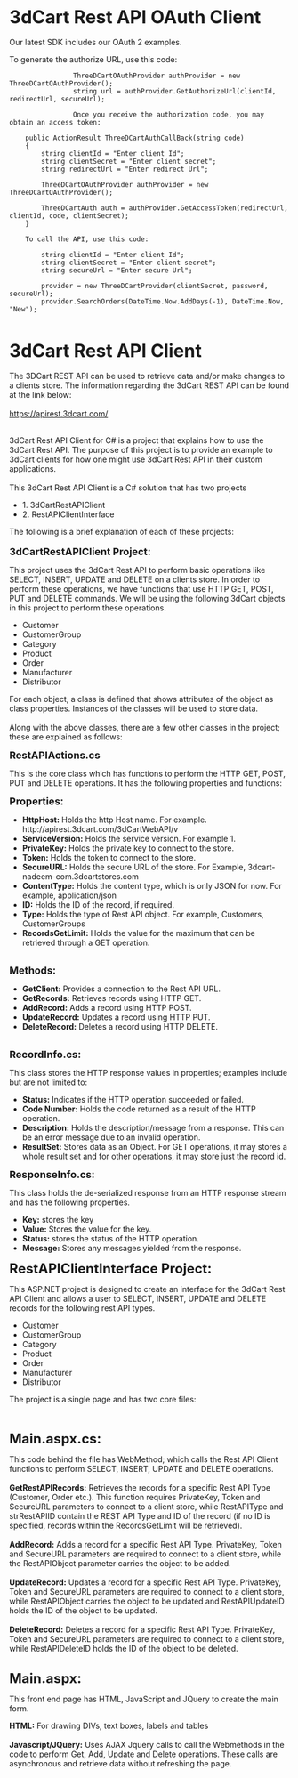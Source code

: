 <b><font size="6">3dCart Rest API OAuth Client</font></b>
<br><br>
Our latest SDK includes our OAuth 2 examples.

To generate the authorize URL, use this code:

                    ThreeDCartOAuthProvider authProvider = new ThreeDCartOAuthProvider();
                    string url = authProvider.GetAuthorizeUrl(clientId, redirectUrl, secureUrl);
					
					Once you receive the authorization code, you may obtain an access token:
					
		public ActionResult ThreeDCartAuthCallBack(string code)
        {
            string clientId = "Enter client Id";
            string clientSecret = "Enter client secret";
            string redirectUrl = "Enter redirect Url";

            ThreeDCartOAuthProvider authProvider = new ThreeDCartOAuthProvider();

            ThreeDCartAuth auth = authProvider.GetAccessToken(redirectUrl, clientId, code, clientSecret);
        }

		To call the API, use this code:
		
		    string clientId = "Enter client Id";
            string clientSecret = "Enter client secret";
            string secureUrl = "Enter secure Url";

            provider = new ThreeDCartProvider(clientSecret, password, secureUrl);
			provider.SearchOrders(DateTime.Now.AddDays(-1), DateTime.Now, "New");

<br><br>
<b><font size="6">3dCart Rest API Client</font></b>
<br><br>
The 3DCart REST API can be used to retrieve data and/or make changes to a clients store. The information regarding the 3dCart REST API can be found at the link below:
<br><br>
https://apirest.3dcart.com/
<br><br>

3dCart Rest API Client for C# is a project that explains how to use the 3dCart Rest API. The purpose of this project is to provide an example to 3dCart clients for how one might use 3dCart Rest API in their custom applications.
<br><br>
This 3dCart Rest API Client is a C# solution that has two projects
<br><ul>
     <li>1.	3dCartRestAPIClient
<br>
     <li>2.	RestAPIClientInterface
</ul>
 The following is a brief explanation of each of these projects:
<br><br>
<b><font size="4">3dCartRestAPIClient Project:</font></b>
<br><p>
This project uses the 3dCart Rest API to perform basic operations like SELECT, INSERT, UPDATE and DELETE on a clients store. In order to perform these operations, we have functions that use HTTP GET, POST, PUT and DELETE commands. We will be using the following 3dCart objects in this project to perform these operations.</p><ul>
<li>Customer
<li>CustomerGroup
<li>Category
<li>Product
<li>Order
<li>Manufacturer
<li>Distributor
</ul>
<p>For each object, a class is defined that shows attributes of the object as class properties. Instances of the classes will be used to store data.
<br><br>
Along with the above classes, there are a few other classes in the project; these are explained as follows:</p>

<font size="4"><b>RestAPIActions.cs</b></font>
<br>
<p>This is the core class which has functions to perform the HTTP GET, POST, PUT and DELETE operations.  It has the following properties and functions:</p>


<font size="4"><b>Properties:</b></font>
<br>
<ul>
<li><b>HttpHost:</b> Holds the http Host name. For example. http://apirest.3dcart.com/3dCartWebAPI/v
<li><b>ServiceVersion:</b> Holds the service version. For example 1.
<li><b>PrivateKey:</b> Holds the private key to connect to the store. 
<li><b>Token:</b> Holds the token to connect to the store.
<li><b>SecureURL:</b> Holds the secure URL of the store. For Example, 3dcart-nadeem-com.3dcartstores.com
<li><b>ContentType:</b> Holds the content type, which is only JSON for now. For example, application/json
<li><b>ID:</b> Holds the ID of the record, if required.
<li><b>Type:</b>  Holds the type of Rest API object. For example, Customers, CustomerGroups
<li><b>RecordsGetLimit:</b> Holds the value for the maximum that can be retrieved through a GET operation.
 </ul><br>
<font size="4"><b>Methods:</b></font><br>
<ul>
<li><b>GetClient:</b> Provides a connection to the Rest API URL.
<li><b>GetRecords:</b> Retrieves records using HTTP GET.
<li><b>AddRecord:</b> Adds a record using HTTP POST.
<li><b>UpdateRecord:</b> Updates a record using HTTP PUT.
<li><b>DeleteRecord:</b> Deletes a record using HTTP DELETE.
</ul><br>
<font size="4"><b>RecordInfo.cs:</b></font>
<p>This class stores the HTTP response values in properties; examples include but are not limited to: </p>
<ul>
<li><b>Status:</b> Indicates if the HTTP operation succeeded or failed.
<li><b>Code Number:</b> Holds the code returned as a result of the HTTP operation.
<li><b>Description:</b> Holds the description/message from a response. This can be an error message due to an invalid operation.
<li><b>ResultSet:</b> Stores data as an Object. For GET operations, it may stores a whole result set and for other operations, it may store just the record id.
</ul>

<font size="4"><b>ResponseInfo.cs:</b></font>
<p>This class holds the de-serialized response from an HTTP response stream and has the following properties.</p>
<ul>
<li><b>Key:</b> stores the key 
<li><b>Value:</b> Stores the value for the key.
<li><b>Status:</b> stores the status of the HTTP operation.
<li><b>Message:</b> Stores any messages yielded from the response.
</ul>

<font size="5"><b>RestAPIClientInterface Project:</b></font>
<p>This ASP.NET project is designed to create an interface for the 3dCart Rest API Client and allows a user to SELECT, INSERT, UPDATE and DELETE records for the following rest API types.</p>
<ul>
<li>Customer
<li>CustomerGroup
<li>Category
<li>Product
<li>Order
<li>Manufacturer
<li>Distributor
</ul><p>
The project is a single page and has two core files:</p>
<br>
<br>
<font size="5"><b>Main.aspx.cs:</b></font>
<p>
This code behind the file has WebMethod; which calls the Rest API Client functions to perform SELECT, INSERT, UPDATE and DELETE operations.
<br><br>
<b>GetRestAPIRecords:</b> Retrieves the records for a specific Rest API Type (Customer, Order etc.). This function requires PrivateKey, Token and SecureURL parameters to connect to a client store, while RestAPIType and strRestAPIID contain the REST API Type and ID of the record (if no ID is specified, records within the RecordsGetLimit will be retrieved).
<br><br>
<b>AddRecord:</b> Adds a record for a specific Rest API Type. PrivateKey, Token and SecureURL parameters are required to connect to a client store, while the RestAPIObject parameter carries the object to be added.
<br><br>
<b>UpdateRecord:</b> Updates a record for a specific Rest API Type. PrivateKey, Token and SecureURL parameters are required to connect to a client store, while RestAPIObject carries the object to be updated and RestAPIUpdateID holds the ID of the object to be updated.
<br><br>
<b>DeleteRecord:</b> Deletes a record for a specific Rest API Type. PrivateKey, Token and SecureURL parameters are required to connect to a client store, while RestAPIDeleteID holds the ID of the object to be deleted.
<br><br></p>
<font size="5"><b>Main.aspx:</b></font>
<p>This front end page has HTML, JavaScript and JQuery to create the main form. </p>
<b>HTML:</b> For drawing DIVs, text boxes, labels and tables
<br><br>
<b>Javascript/JQuery:</b> Uses AJAX Jquery calls to call the Webmethods in the code to perform Get, Add, Update and Delete operations. These calls are asynchronous and retrieve data without refreshing the page. 
